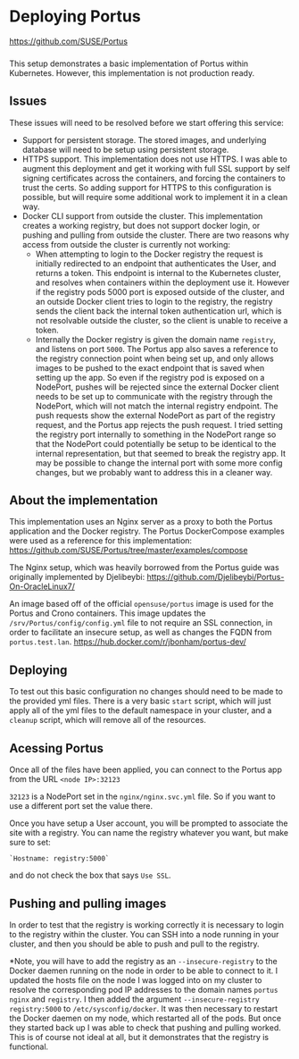 # Deploying Portus

https://github.com/SUSE/Portus

### 

This setup demonstrates a basic implementation of Portus within Kubernetes. However, this implementation is not 
production ready. 

###

## Issues

These issues will need to be resolved before we start offering this service:

* Support for persistent storage. The stored images, and underlying database will need to be setup using 
persistent storage.
* HTTPS support. This implementation does not use HTTPS. I was able to augment this deployment and get it 
working with full SSL support by self signing certificates across the containers, and forcing the containers 
to trust the certs. So adding support for HTTPS to this configuration is possible, but will require some 
additional work to implement it in a clean way.
* Docker CLI support from outside the cluster. This implementation creates a working registry, but does not 
support docker login, or pushing and pulling from outside the cluster. There are two reasons why access from 
outside the cluster is currently not working:
    * When attempting to login to the Docker registry the request is initially redirected to an endpoint that 
    authenticates the User, and returns a token. This endpoint is internal to the Kubernetes cluster, and resolves 
    when containers within the deployment use it. However if the registry pods 5000 port is exposed outside of the 
    cluster, and an outside Docker client tries to login to the registry, the registry sends the client back the 
    internal token authentication url, which is not resolvable outside the cluster, so the client is unable to 
    receive a token.
    * Internally the Docker registry is given the domain name `registry`, and listens on port `5000`. The Portus 
    app also saves a reference to the registry connection point when being set up, and only allows images to be 
    pushed to the exact endpoint that is saved when setting up the app. So even if the registry pod is exposed on 
    a NodePort, pushes will be rejected since the external Docker client needs to be set up to communicate with 
    the registry through the NodePort, which will not match the internal registry endpoint. The push requests 
    show the external NodePort as part of the registry request, and the Portus app rejects the push request. I 
    tried setting the registry port internally to something in the NodePort range so that the NodePort could 
    potentially be setup to be identical to the internal representation, but that seemed to break the registry app. 
    It may be possible to change the internal port with some more config changes, but we probably want to address 
    this in a cleaner way.
   
###

## About the implementation

This implementation uses an Nginx server as a proxy to both the Portus application and the Docker registry. The 
Portus DockerCompose examples were used as a reference for this implementation: 
https://github.com/SUSE/Portus/tree/master/examples/compose

The Nginx setup, which was heavily borrowed from the Portus guide was originally implemented by Djelibeybi: 
https://github.com/Djelibeybi/Portus-On-OracleLinux7/

An image based off of the official `opensuse/portus` image is used for the Portus and Crono containers. This 
image updates the `/srv/Portus/config/config.yml` file to not require an SSL connection, in order to facilitate 
an insecure setup, as well as changes the FQDN from `portus.test.lan`. 
https://hub.docker.com/r/jbonham/portus-dev/

###

## Deploying

To test out this basic configuration no changes should need to be made to the provided yml files. There is a 
very basic `start` script, which will just apply all of the yml files to the default namespace in your cluster, 
and a `cleanup` script, which will remove all of the resources.

###

## Acessing Portus

Once all of the files have been applied, you can connect to the Portus app from the URL `<node IP>:32123`

`32123` is a NodePort set in the `nginx/nginx.svc.yml` file. So if you want to use a different port set the 
value there.

Once you have setup a User account, you will be prompted to associate the site with a registry. You can name 
the registry whatever you want, but make sure to set:
    
    `Hostname: registry:5000`
and do not check the box that says `Use SSL`.

###

## Pushing and pulling images

In order to test that the registry is working correctly it is necessary to login to the registry within the 
cluster. You can SSH into a node running in your cluster, and then you should be able to push and pull to the 
registry. 

*Note, you will have to add the registry as an `--insecure-registry` to the Docker daemen running on the node 
in order to be able to connect to it. I updated the hosts file on the node I was logged into on my cluster to 
resolve the corresponding pod IP addresses to the domain names `portus` `nginx` and `registry`. I then added the 
argument `--insecure-registry registry:5000` to `/etc/sysconfig/docker`. It was then necessary to restart the 
Docker daemen on my node, which restarted all of the pods. But once they started back up I was able to check 
that pushing and pulling worked. This is of course not ideal at all, but it demonstrates that the registry is 
functional.

